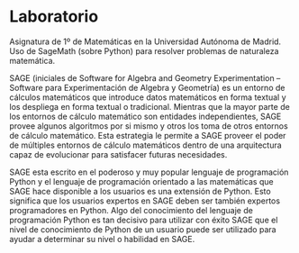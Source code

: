 # Laboratorio
Asignatura de 1º de Matemáticas en la Universidad Autónoma de Madrid. Uso de SageMath (sobre Python) para resolver problemas de naturaleza matemática.

SAGE (iniciales de Software for Algebra and Geometry Experimentation – Software para Experimentación de Algebra y Geometría) es un entorno de cálculos matemáticos que introduce datos matemáticos en forma textual y los despliega en forma textual o tradicional. Mientras que la mayor parte de los entornos de cálculo matemático son entidades independientes, SAGE provee algunos algoritmos por si mismo y otros los toma de otros entornos de cálculo matemático. Esta estrategia le permite a SAGE proveer el poder de múltiples entornos de cálculo matemáticos dentro de una arquitectura capaz de evolucionar para satisfacer futuras necesidades.

SAGE esta escrito en el poderoso y muy popular lenguaje de programación Python y el lenguaje de programación orientado a las matemáticas que SAGE hace disponible a los usuarios es una extensión de Python. Esto significa que los usuarios expertos en SAGE deben ser también expertos programadores en Python. Algo del conocimiento del lenguaje de programación Python es tan decisivo para utilizar con éxito SAGE que el nivel de conocimiento de Python de un usuario puede ser utilizado para ayudar a determinar su nivel o habilidad en SAGE.
